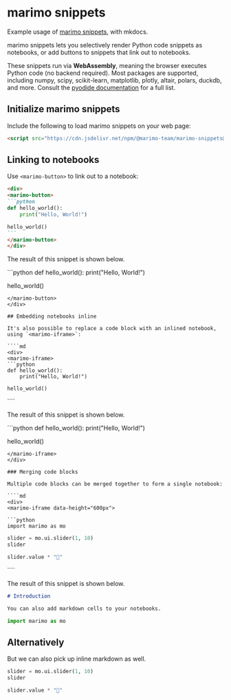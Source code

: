 # marimo snippets

Example usage of [marimo snippets](https://github.com/marimo-team/marimo-snippets),
with mkdocs.

marimo snippets lets you selectively render Python code snippets as notebooks,
or add buttons to snippets that link out to notebooks.

These snippets run via **WebAssembly**, meaning the browser executes Python
code (no backend required). Most packages are supported, including numpy,
scipy, scikit-learn, matplotlib, plotly, altair, polars, duckdb, and more.
Consult the [pyodide documentation](https://pyodide.org/en/stable/usage/packages-in-pyodide.html)
for a full list.

## Initialize marimo snippets

Include the following to load marimo snippets on your web page:

```html
<script src="https://cdn.jsdelivr.net/npm/@marimo-team/marimo-snippets@1"></script>
```

## Linking to notebooks

Use `<marimo-button>` to link out to a notebook:

````md
<div>
<marimo-button>
```python
def hello_world():
    print("Hello, World!")

hello_world()
```
</marimo-button>
</div>
````

The result of this snippet is shown below.

<div>
<marimo-button>
```python
def hello_world():
    print("Hello, World!")

hello_world()
```
</marimo-button>
</div>

## Embedding notebooks inline

It's also possible to replace a code block with an inlined notebook,
using `<marimo-iframe>`:

````md
<div>
<marimo-iframe>
```python
def hello_world():
    print("Hello, World!")

hello_world()
```
</marimo-iframe>
</div>
````

The result of this snippet is shown below.

<div>
<marimo-iframe>
```python
def hello_world():
    print("Hello, World!")

hello_world()
```
</marimo-iframe>
</div>

### Merging code blocks

Multiple code blocks can be merged together to form a single notebook:

````md
<div>
<marimo-iframe data-height="600px">

```python
import marimo as mo
```

```python
slider = mo.ui.slider(1, 10)
slider
```

```python
slider.value * "🍃"
```
</marimo-iframe>
</div>
````

The result of this snippet is shown below.

<div>
<marimo-iframe data-height="600px">

```md
# Introduction

You can also add markdown cells to your notebooks.
```

```python
import marimo as mo
```

## Alternatively

But we can also pick up inline markdown as well. 

```python
slider = mo.ui.slider(1, 10)
slider
```

```python
slider.value * "🍃"
```
</marimo-iframe>
</div>

<!-- Optionally configure how buttons and iframes are rendered. -->
<!-- Configuration must come _before_ the main extractor script is loaded. -->
<script type="text/x-marimo-snippets-config">
configureMarimoButtons({title: "Open in a marimo notebook"});
configureMarimoIframes({height: "400px"});
</script>

<!-- <script src="https://cdn.jsdelivr.net/npm/@marimo-team/marimo-snippets@1"></script> -->
<script src="extractor.js"></script>
